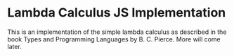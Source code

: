 # Lambda Calculus JS Implementation

This is an implementation of the simple lambda calculus as described in the book Types and Programming Languages by B. C. Pierce.
More will come later.

